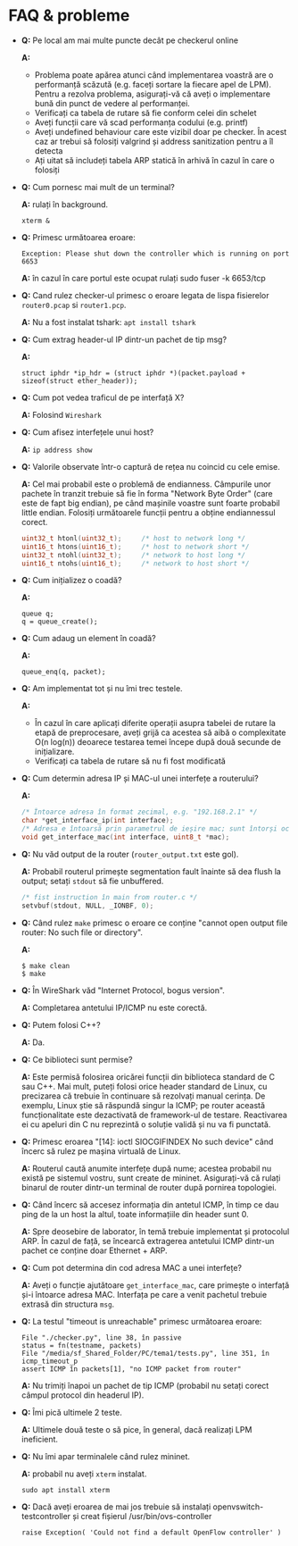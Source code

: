 # FAQ & probleme

-   **Q:** Pe local am mai multe puncte decât pe checkerul online

    **A:**
    * Problema poate apărea atunci când implementarea voastră are o
    performanță scăzută (e.g. faceți sortare la fiecare apel de LPM).
    Pentru a rezolva problema, asigurați-vă că aveți o implementare bună
    din punct de vedere al performanței.
    * Verificați ca tabela de rutare să fie conform celei din schelet
    * Aveți funcții care vă scad performanța codului (e.g. printf)
    * Aveți undefined behaviour care este vizibil doar pe checker. În acest caz ar trebui să folosiți valgrind și address sanitization pentru a îl detecta
    * Ați uitat să includeți tabela ARP statică în arhivă în cazul în care o folosiți

-   **Q:** Cum pornesc mai mult de un terminal?

    **A:** rulați în background.

        xterm &

-   **Q:** Primesc următoarea eroare:

        Exception: Please shut down the controller which is running on port 6653

    **A:** în cazul în care portul este ocupat rulați sudo fuser -k
    6653/tcp

-   **Q:** Cand rulez checker-ul primesc o eroare legata de lispa fisierelor `router0.pcap` si `router1.pcp`.

    **A:** Nu a fost instalat tshark: `apt install tshark`



-   **Q:** Cum extrag header-ul IP dintr-un pachet de tip msg?

    **A:**

        struct iphdr *ip_hdr = (struct iphdr *)(packet.payload + sizeof(struct ether_header));

-   **Q:** Cum pot vedea traficul de pe interfață X?

    **A:** Folosind `Wireshark`

-   **Q:** Cum afisez interfețele unui host?

    **A:** `ip address show`


-   **Q:** Valorile observate într-o captură de rețea nu coincid cu cele
    emise.

    **A:** Cel mai probabil este o problemă de endianness. Câmpurile
    unor pachete în tranzit trebuie să fie în forma "Network Byte Order"
    (care este de fapt big endian), pe când mașinile voastre sunt foarte
    probabil little endian. Folosiți următoarele funcții pentru a obține
    endiannessul corect.

    ```c
    uint32_t htonl(uint32_t);     /* host to network long */
    uint16_t htons(uint16_t);     /* host to network short */
    uint32_t ntohl(uint32_t);     /* network to host long */
    uint16_t ntohs(uint16_t);     /* network to host short */
    ```

-   **Q:** Cum inițializez o coadă?

    **A:**

        queue q;
        q = queue_create();

-   **Q:** Cum adaug un element în coadă?

    **A:**

        queue_enq(q, packet);

-   **Q:** Am implementat tot și nu îmi trec testele.

    **A:**

    * În cazul în care aplicați diferite operații asupra tabelei de rutare
    la etapă de preprocesare, aveți grijă ca acestea să aibă o
    complexitate O(n log(n)) deoarece testarea temei începe după două secunde
    de inițializare.
    * Verificați ca tabela de rutare să nu fi fost modificată

-   **Q:** Cum determin adresa IP și MAC-ul unei interfețe a routerului?

    **A:**

    ```c
    /* Întoarce adresa în format zecimal, e.g. "192.168.2.1" */
    char *get_interface_ip(int interface);
    /* Adresa e întoarsă prin parametrul de ieșire mac; sunt întorși octetii. */
    void get_interface_mac(int interface, uint8_t *mac);
    ```

-   **Q:** Nu văd output de la router (`router_output.txt` este gol).

    **A:** Probabil routerul primește segmentation fault înainte să dea flush la output;
    setați `stdout` să fie unbuffered.

    ```c
    /* fist instruction în main from router.c */
    setvbuf(stdout, NULL, _IONBF, 0);
    ```

-   **Q:** Când rulez `make` primesc o eroare ce conține \"cannot open
    output file router: No such file or directory\".

    **A:**

        $ make clean
        $ make

-   **Q:** În WireShark văd "Internet Protocol, bogus version".

    **A:** Completarea antetului IP/ICMP nu este corectă.

-   **Q:** Putem folosi C++?

    **A:** Da.

-   **Q:** Ce biblioteci sunt permise?

    **A:** Este permisă folosirea oricărei funcții din biblioteca
    standard de C sau C++. Mai mult, puteți folosi orice header standard
    de Linux, cu precizarea că trebuie în continuare să rezolvați manual
    cerința. De exemplu, Linux știe să răspundă singur la ICMP; pe
    router această funcționalitate este dezactivată de framework-ul de
    testare. Reactivarea ei cu apeluri din C nu reprezintă o soluție
    validă și nu va fi punctată.

-   **Q:** Primesc eroarea "\[14\]: ioctl SIOCGIFINDEX No such device"
    când încerc să rulez pe mașina virtuală de Linux.

    **A:** Routerul caută anumite interfețe după nume; acestea probabil
    nu există pe sistemul vostru, sunt create de mininet. Asigurați-vă
    că rulați binarul de router dintr-un terminal de router după
    pornirea topologiei.

-   **Q:** Când încerc să accesez informația din antetul ICMP, în timp
    ce dau ping de la un host la altul, toate informațiile din header
    sunt 0.

    **A:** Spre deosebire de laborator, în temă trebuie implementat și
    protocolul ARP. În cazul de față, se încearcă extragerea antetului
    ICMP dintr-un pachet ce conține doar Ethernet + ARP.

-   **Q:** Cum pot determina din cod adresa MAC a unei interfețe?

    **A:** Aveți o funcție ajutătoare `get_interface_mac`, care primește
    o interfață și-i întoarce adresa MAC. Interfața pe care a venit
    pachetul trebuie extrasă din structura `msg`.

-   **Q:** La testul "timeout is unreachable" primesc următoarea eroare:

        File "./checker.py", line 38, în passive
        status = fn(testname, packets)
        File "/media/sf_Shared_Folder/PC/tema1/tests.py", line 351, în icmp_timeout_p
        assert ICMP în packets[1], "no ICMP packet from router"

    **A:** Nu trimiți înapoi un pachet de tip ICMP (probabil nu setați
    corect câmpul protocol din headerul IP).

-   **Q:** Îmi pică ultimele 2 teste.

    **A:** Ultimele două teste o să pice, în general, dacă realizați LPM
    ineficient.

-   **Q:** Nu îmi apar terminalele când rulez mininet.

    **A:** probabil nu aveți `xterm` instalat.

        sudo apt install xterm

-   **Q:** Dacă aveți eroarea de mai jos trebuie să instalați
    openvswitch-testcontroller și creat fișierul /usr/bin/ovs-controller

        raise Exception( 'Could not find a default OpenFlow controller' )

